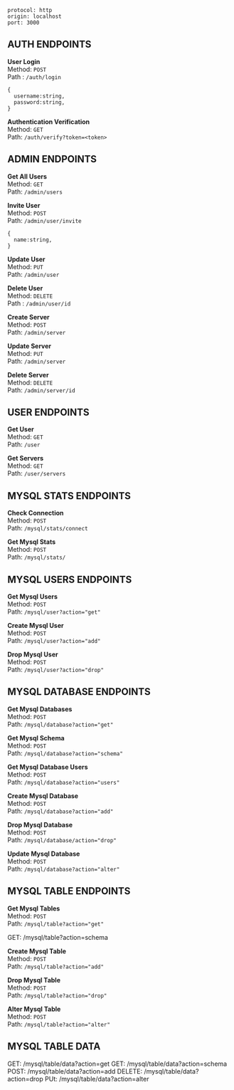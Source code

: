 ```
protocol: http
origin: localhost
port: 3000
```

## AUTH ENDPOINTS

**User Login**\
Method: `POST`\
Path : `/auth/login`

```
{
  username:string,
  password:string,
}
```

**Authentication Verification**\
Method: `GET`\
Path: `/auth/verify?token=<token>`

## ADMIN ENDPOINTS

**Get All Users**\
Method: `GET`\
Path: `/admin/users`

**Invite User**\
Method: `POST`\
Path: `/admin/user/invite`

```
{
  name:string,
}
```

**Update User**\
Method: `PUT`\
Path: `/admin/user`

**Delete User**\
Method: `DELETE`\
Path : `/admin/user/id`

**Create Server**\
Method: `POST`\
Path: `/admin/server`

**Update Server**\
Method: `PUT`\
Path: `/admin/server`

**Delete Server**\
Method: `DELETE`\
Path: `/admin/server/id`

## USER ENDPOINTS

**Get User**\
Method: `GET`\
Path: `/user`

**Get Servers**\
Method: `GET`\
Path: `/user/servers`

## MYSQL STATS ENDPOINTS

**Check Connection**\
Method: `POST`\
Path: `/mysql/stats/connect`

**Get Mysql Stats**\
Method: `POST`\
Path: `/mysql/stats/`

## MYSQL USERS ENDPOINTS

**Get Mysql Users**\
Method: `POST`\
Path: `/mysql/user?action="get"`

**Create Mysql User**\
Method: `POST`\
Path: `/mysql/user?action="add"`

**Drop Mysql User**\
Method: `POST`\
Path: `/mysql/user?action="drop"`

## MYSQL DATABASE ENDPOINTS

**Get Mysql Databases**\
Method: `POST`\
Path: `/mysql/database?action="get"`

**Get Mysql Schema**\
Method: `POST`\
Path: `/mysql/database?action="schema"`

**Get Mysql Database Users**\
Method: `POST`\
Path: `/mysql/database?action="users"`

**Create Mysql Database**\
Method: `POST`\
Path: `/mysql/database?action="add"`

**Drop Mysql Database**\
Method: `POST`\
Path: `/mysql/database/action="drop"`

**Update Mysql Database**\
Method: `POST`\
Path: `/mysql/database?action="alter"`

## MYSQL TABLE ENDPOINTS

**Get Mysql Tables**\
Method: `POST`\
Path: `/mysql/table?action="get"`

GET: /mysql/table?action=schema

**Create Mysql Table**\
Method: `POST`\
Path: `/mysql/table?action="add"`

**Drop Mysql Table**\
Method: `POST`\
Path: `/mysql/table?action="drop"`

**Alter Mysql Table**\
Method: `POST`\
Path: `/mysql/table?action="alter"`

## MYSQL TABLE DATA

GET: /mysql/table/data?action=get
GET: /mysql/table/data?action=schema
POST: /mysql/table/data?action=add
DELETE: /mysql/table/data?action=drop
PUt: /mysql/table/data?action=alter
